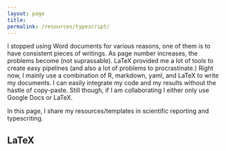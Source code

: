 ```yaml
---
layout: page
title: 
permalink: /resources/typescript/
---
```


I stopped using Word documents for various reasons, one of them is to have consistent pieces of writings. As page number increases, the problems become (not suprassable). LaTeX provided me a lot of tools to create easy pipelines (and also a lot of problems to procrastinate.) Right now, I mainly use a combination of R, markdown, yaml, and LaTeX to write my documents. I can easily integrate my code and my results without the hastle of copy-paste. Still though, if I am collaborating I either only use Google Docs or LaTeX. 

In this page, I share my resources/templates in scientific reporting and typescriting. 

## LaTeX